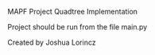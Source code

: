 MAPF Project
Quadtree Implementation

Project should be run from the file main.py

Created by Joshua Lorincz
